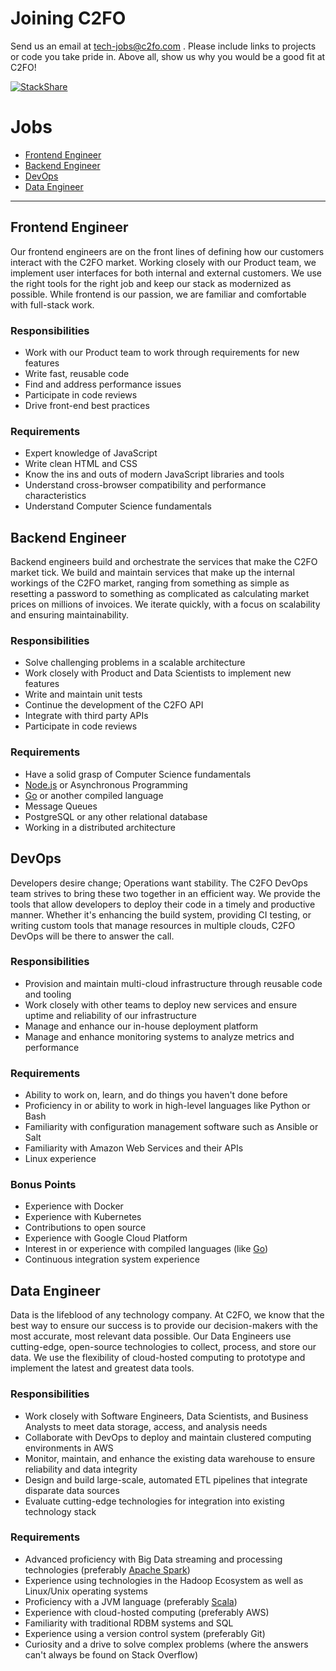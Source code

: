 # Joining C2FO

Send us an email at [tech-jobs@c2fo.com](mailto:tech-jobs@c2fo.com) . Please include links to projects or code you take pride in. Above all, show us why you would be a good fit at C2FO!  

[![StackShare](http://img.shields.io/badge/tech-stack-0690fa.svg?style=flat)](http://stackshare.io/c2fo/c2fo)

# Jobs

<!-- TOC depthFrom:2 depthTo:2 withLinks:1 updateOnSave:1 orderedList:0 -->

- [Frontend Engineer](#frontend-engineer)
- [Backend Engineer](#backend-engineer)
- [DevOps](#devops)
- [Data Engineer](#data-engineer)

<!-- /TOC -->

________________

## Frontend Engineer

Our frontend engineers are on the front lines of defining how our customers interact with the C2FO market. Working closely with our Product team, we implement user interfaces for both internal and external customers. We use the right tools for the right job and keep our stack as modernized as possible. While frontend is our passion, we are familiar and comfortable with full-stack work.   

### Responsibilities  
* Work with our Product team to work through requirements for new features
* Write fast, reusable code
* Find and address performance issues
* Participate in code reviews
* Drive front-end best practices

### Requirements  
* Expert knowledge of JavaScript
* Write clean HTML and CSS
* Know the ins and outs of modern JavaScript libraries and tools
* Understand cross-browser compatibility and performance characteristics
* Understand Computer Science fundamentals

## Backend Engineer   

Backend engineers build and orchestrate the services that make the C2FO market tick. We build and maintain services that make up the internal workings of the C2FO market, ranging from something as simple as resetting a password to something as complicated as calculating market prices on millions of invoices. We iterate quickly, with a focus on scalability and ensuring maintainability.  

### Responsibilities  

* Solve challenging problems in a scalable architecture
* Work closely with Product and Data Scientists to implement new features
* Write and maintain unit tests
* Continue the development of the C2FO API
* Integrate with third party APIs
* Participate in code reviews


### Requirements  

* Have a solid grasp of Computer Science fundamentals
* [Node.js] or Asynchronous Programming
* [Go] or another compiled language
* Message Queues
* PostgreSQL or any other relational database
* Working in a distributed architecture  

## DevOps

Developers desire change; Operations want stability. The C2FO DevOps team strives to bring these two together in an efficient way. We provide the tools that allow developers to deploy their code in a timely and productive manner. Whether it's enhancing the build system, providing CI testing, or writing custom tools that manage resources in multiple clouds, C2FO DevOps will be there to answer the call.

### Responsibilities  

* Provision and maintain multi-cloud infrastructure through reusable code and tooling
* Work closely with other teams to deploy new services and ensure uptime and reliability of our infrastructure
* Manage and enhance our in-house deployment platform
* Manage and enhance monitoring systems to analyze metrics and performance

### Requirements

* Ability to work on, learn, and do things you haven't done before
* Proficiency in or ability to work in high-level languages like Python or Bash
* Familiarity with configuration management software such as Ansible or Salt
* Familiarity with Amazon Web Services and their APIs
* Linux experience

### Bonus Points

* Experience with Docker
* Experience with Kubernetes
* Contributions to open source
* Experience with Google Cloud Platform
* Interest in or experience with compiled languages (like [Go])
* Continuous integration system experience


## Data Engineer
Data is the lifeblood of any technology company. At C2FO, we know that the best way to ensure our success is to provide our decision-makers with the most accurate, most relevant data possible. Our Data Engineers use cutting-edge, open-source technologies to collect, process, and store our data. We use the flexibility of cloud-hosted computing to prototype and implement the latest and greatest data tools.

### Responsibilities
* Work closely with Software Engineers, Data Scientists, and Business Analysts to meet data storage, access, and analysis needs
* Collaborate with DevOps to deploy and maintain clustered computing environments in AWS
* Monitor, maintain, and enhance the existing data warehouse to ensure reliability and data integrity
* Design and build large-scale, automated ETL pipelines that integrate disparate data sources
* Evaluate cutting-edge technologies for integration into existing technology stack



### Requirements
* Advanced proficiency with Big Data streaming and processing technologies (preferably [Apache Spark])
* Experience using technologies in the Hadoop Ecosystem as well as Linux/Unix operating systems
* Proficiency with a JVM language (preferably [Scala])
* Experience with cloud-hosted computing (preferably AWS)
* Familiarity with traditional RDBM systems and SQL
* Experience using a version control system (preferably Git)
* Curiosity and a drive to solve complex problems (where the answers can't always be found on Stack Overflow)

[AngularJS]: https://angularjs.org/
[Apache Spark]: https://spark.apache.org/
[AWS RDS]: http://aws.amazon.com/rds/
[CoreOS]: https://coreos.com/
[etcd]: https://github.com/coreos/etcd
[Frontend DevOps]: http://www.smashingmagazine.com/2013/06/11/front-end-ops/
[Go]: http://golang.org/
[Node.js]: http://nodejs.org/
[Scala]: http://www.scala-lang.org/
